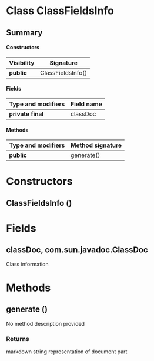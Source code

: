 Class ClassFieldsInfo
=====================
Summary
-------
#### Constructors
| Visibility | Signature         |
| ---------- | ----------------- |
| **public** | ClassFieldsInfo() |
#### Fields
| Type and modifiers | Field name |
| ------------------ | ---------- |
| **private final**  | classDoc   |
#### Methods
| Type and modifiers | Method signature |
| ------------------ | ---------------- |
| **public**         | generate()       |

Constructors
============
ClassFieldsInfo ()
------------------


Fields
======
classDoc, com.sun.javadoc.ClassDoc
----------------------------------
Class information


Methods
=======
generate ()
-----------
No method description provided
### Returns
markdown string representation of document part


